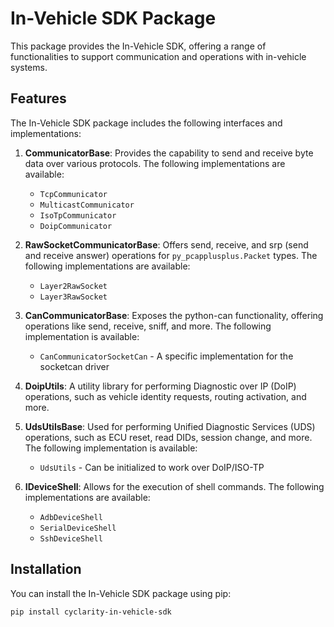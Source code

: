 # In-Vehicle SDK Package  
  
This package provides the In-Vehicle SDK, offering a range of functionalities to support communication and operations with in-vehicle systems.  
  
## Features  
  
The In-Vehicle SDK package includes the following interfaces and implementations:  
  
1. **CommunicatorBase**: Provides the capability to send and receive byte data over various protocols. The following implementations are available:  
    * `TcpCommunicator`  
    * `MulticastCommunicator`  
    * `IsoTpCommunicator`  
    * `DoipCommunicator`  
  
2. **RawSocketCommunicatorBase**: Offers send, receive, and srp (send and receive answer) operations for `py_pcapplusplus.Packet` types. The following implementations are available:  
    * `Layer2RawSocket`  
    * `Layer3RawSocket`  
  
3. **CanCommunicatorBase**: Exposes the python-can functionality, offering operations like send, receive, sniff, and more. The following implementation is available:  
    * `CanCommunicatorSocketCan` - A specific implementation for the socketcan driver  
  
4. **DoipUtils**: A utility library for performing Diagnostic over IP (DoIP) operations, such as vehicle identity requests, routing activation, and more.  
  
5. **UdsUtilsBase**: Used for performing Unified Diagnostic Services (UDS) operations, such as ECU reset, read DIDs, session change, and more. The following implementation is available:  
    * `UdsUtils` - Can be initialized to work over DoIP/ISO-TP  
  
6. **IDeviceShell**: Allows for the execution of shell commands. The following implementations are available:  
    * `AdbDeviceShell`  
    * `SerialDeviceShell`  
    * `SshDeviceShell`  
  
## Installation  
  
You can install the In-Vehicle SDK package using pip:  
  
```bash  
pip install cyclarity-in-vehicle-sdk  
